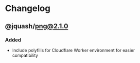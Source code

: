 # Changelog

## @jquash/png@2.1.0

### Added 

- Include polyfills for Cloudflare Worker environment for easier compatibility
